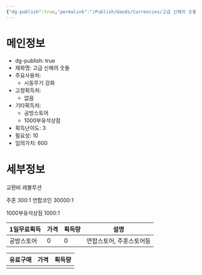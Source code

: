 ```yaml
---
{"dg-publish":true,"permalink":"/Publish/Goods/Currencies/고급 신해의 숫돌/"}
---
```


<span><span><h1 data-heading="메인정보" dir="auto">메인정보</h1></span></span><p><ul class="dataview dataview-ul dataview-result-object-ul"><li class="dataview dataview-li dataview-result-object-li">dg-publish: <span>true</span></li><li class="dataview dataview-li dataview-result-object-li">재화명: <span>고급 신해의 숫돌</span></li><li class="dataview dataview-li dataview-result-object-li">주요사용처: <ul class="dataview dataview-ul dataview-result-list-ul"><li class="dataview-result-list-li"><span>시동무기 강화</span></li></ul></li><li class="dataview dataview-li dataview-result-object-li">고정획득처: <ul class="dataview dataview-ul dataview-result-list-ul"><li class="dataview-result-list-li"><span>없음</span></li></ul></li><li class="dataview dataview-li dataview-result-object-li">기타획득처: <ul class="dataview dataview-ul dataview-result-list-ul"><li class="dataview-result-list-li"><span>공방스토어</span></li><li class="dataview-result-list-li"><span>1000부유석상점</span></li></ul></li><li class="dataview dataview-li dataview-result-object-li">획득난이도: <span>3</span></li><li class="dataview dataview-li dataview-result-object-li">필요성: <span>10</span></li><li class="dataview dataview-li dataview-result-object-li">임의가치: <span>600</span></li></ul></p><span><span><h1 data-heading="세부정보" dir="auto">세부정보</h1></span></span>
교환비
레볼루션

주혼 300:1
연합코인 30000:1

1000부유석상점 1000:1



| 1일무료획득 | 가격  | 획득량 | 설명            |
| ------ | --- | --- | ------------- |
| 공방스토어  | 0   | 0   | 연합스토어, 주혼스토어등 |


| 유료구매 | 가격  | 획득량 |
| ---- | --- | --- |
|      |     |     |
